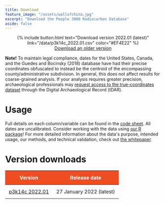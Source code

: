 ```yaml
---
title: Download
feature_image: "/assets/wallofchina.jpg"
excerpt: "Download the People 3000 Radiocarbon Database"
aside: false
---
```


<div style="text-align:center;">
{% include button.html text="Download version 2022.01 (latest)" 
link="/data/p3k14c_2022.01.csv" color="#EF4E22" %} <br />
<a href="#version-downloads" style="font-size: 11pt; text-decoration: underline;">
    Download an older version
</a>
</div>

**Note!** To maintain legal compliance, dates for the United States, Canada, and
the Guedes and Bocinsky (2018) database have had their precise coordinates 
obfuscated to instead be the centroid of the encompassing county/administrative
subdivision. In general, this does not affect results for coarse-grained analysis.
If your analysis requires greater precision, archaeological professionals 
may [request access to the true-coordinates dataset](https://core.tdar.org/dataset/459172/p3k14c-scrubbed) through the Digital Archaeological Record (tDAR).

# Usage

Full details on each column/variable can be found in the 
[code sheet](/codesheet/). All dates are uncalibrated. Consider working with the
data using [our R package](https://github.com/people3k/p3k14c)! For more
detailed information about the data's purpose, intended usage, our methods, and
technical validation, check out [the whitepaper](https://www.nature.com/articles/s41597-022-01118-7).

# Version downloads

| **Version** | **Release date** |
|-------------|--------------|
| [p3k14c 2022.01](/data/p3k14c_2022.01.csv) | 27 January 2022 (latest) |

<br />

<style>
table {
    width: 100%;
}

th {
    padding: 12px;
    color: white;
    background-color: #EF4E22;
}

td {
    padding: 12px;
}

tr:nth-child(even) {
    background-color: #f2f2f2;
}
</style>
